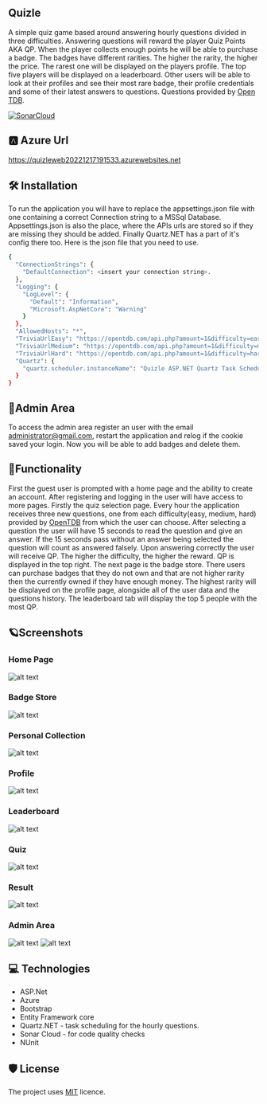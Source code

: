 ## Quizle

A simple quiz game based around answering hourly questions divided in three difficulties. Answering questions will reward the player Quiz Points AKA QP. When the player collects enough points he will be able to purchase a badge. The badges have different rarities. The higher the rarity, the higher the price. The rarest one will be displayed on the players profile. The top five players will be displayed on a leaderboard. Other users will be able to look at their profiles and see their most rare badge, their profile credentials and some of their latest answers to questions. Questions provided by [Open TDB](https://opentdb.com/).

[![SonarCloud](https://sonarcloud.io/images/project_badges/sonarcloud-black.svg)](https://sonarcloud.io/summary/new_code?id=uwuSk1_Quizle)

## 🅰️ Azure Url
https://quizleweb20221217191533.azurewebsites.net

## 🛠️ Installation

To run the application you will have to replace the appsettings.json file with one containing a correct Connection string to a MSSql Database. Appsettings.json is also the place, where the APIs urls are stored so if they are missing they should be added. Finally Quartz.NET has a part of it's config there too. Here is the json file that you need to use.
```bash
{
  "ConnectionStrings": {
    "DefaultConnection": <insert your connection string>.
  },
  "Logging": {
    "LogLevel": {
      "Default": "Information",
      "Microsoft.AspNetCore": "Warning"
    }
  },
  "AllowedHosts": "*",
  "TriviaUrlEasy": "https://opentdb.com/api.php?amount=1&difficulty=easy",
  "TriviaUrlMedium": "https://opentdb.com/api.php?amount=1&difficulty=medium",
  "TriviaUrlHard": "https://opentdb.com/api.php?amount=1&difficulty=hard",
  "Quartz": {
    "quartz.scheduler.instanceName": "Quizle ASP.NET Quartz Task Scheduler"
  }
}
```
## 🔐Admin Area
To access the admin area register an user with the email administrator@gmail.com, restart the application and relog if the cookie saved your login. Now you will be able to add badges and delete them.

## 🚀Functionality

First the guest user is prompted with a home page and the ability to create an account. After registering and logging in the user will have access to more pages. Firstly the quiz selection page. Every hour the application receives three new questions, one from each difficulty(easy, medium, hard) provided by [OpenTDB](https://opentdb.com/) from which the user can choose. After selecting a question the user will have 15 seconds to read the question and give an answer. If the 15 seconds pass without an answer being selected the question will count as answered falsely. Upon answering correctly the user will receive QP. The higher the difficulty, the higher the reward. QP is displayed in the top right. The next page is the badge store. There users can purchase badges that they do not own and that are not higher rarity then the currently owned if they have enough money. The highest rarity will be displayed on the profile page, alongside all of the user data and the questions history. The leaderboard tab will display the top 5 people with the most QP.

## 🪐Screenshots
  ### Home Page
 ![alt text](https://media.discordapp.net/attachments/766732110463107105/1053716916335812739/image.png?width=1413&height=671)
  ### Badge Store
 ![alt text](https://cdn.discordapp.com/attachments/766732110463107105/1053716965706973295/image.png)
  ### Personal Collection
 ![alt text](https://media.discordapp.net/attachments/766732110463107105/1053717006286852216/image.png?width=1404&height=671)
  ### Profile
 ![alt text](https://media.discordapp.net/attachments/766732110463107105/1053717111442264064/image.png?width=1417&height=671)
  ### Leaderboard
 ![alt text](https://media.discordapp.net/attachments/766732110463107105/1053717139086921768/image.png?width=1413&height=671)
  ### Quiz
 ![alt text](https://media.discordapp.net/attachments/766732110463107105/1053717188390957206/image.png?width=1404&height=671)
  ### Result
  ![alt text](https://media.discordapp.net/attachments/766732110463107105/1053717258419064893/image.png?width=1402&height=670)
  ### Admin Area
  ![alt text](https://media.discordapp.net/attachments/766732110463107105/1053717037911904317/image.png?width=1411&height=671)
  ![alt text](https://media.discordapp.net/attachments/766732110463107105/1053717073190207528/image.png?width=1406&height=671)


## 💻 Technologies

* ASP.Net
* Azure
* Bootstrap 
* Entity Framework core
* Quartz.NET - task scheduling for the hourly questions.
* Sonar Cloud - for code quality checks
* NUnit

## 🛡️ License

The project uses [MIT](https://choosealicense.com/licenses/mit/) licence.
